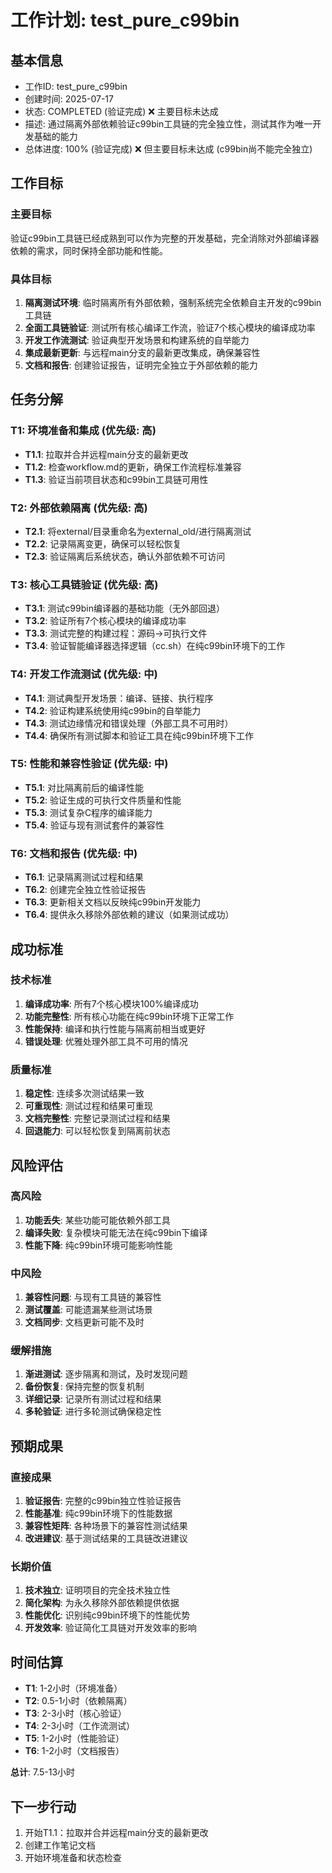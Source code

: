# 工作计划: test_pure_c99bin

## 基本信息
- 工作ID: test_pure_c99bin
- 创建时间: 2025-07-17
- 状态: COMPLETED (验证完成) ❌ 主要目标未达成
- 描述: 通过隔离外部依赖验证c99bin工具链的完全独立性，测试其作为唯一开发基础的能力
- 总体进度: 100% (验证完成) ❌ 但主要目标未达成 (c99bin尚不能完全独立)

## 工作目标

### 主要目标
验证c99bin工具链已经成熟到可以作为完整的开发基础，完全消除对外部编译器依赖的需求，同时保持全部功能和性能。

### 具体目标
1. **隔离测试环境**: 临时隔离所有外部依赖，强制系统完全依赖自主开发的c99bin工具链
2. **全面工具链验证**: 测试所有核心编译工作流，验证7个核心模块的编译成功率
3. **开发工作流测试**: 验证典型开发场景和构建系统的自举能力
4. **集成最新更新**: 与远程main分支的最新更改集成，确保兼容性
5. **文档和报告**: 创建验证报告，证明完全独立于外部依赖的能力

## 任务分解

### T1: 环境准备和集成 (优先级: 高)
- **T1.1**: 拉取并合并远程main分支的最新更改
- **T1.2**: 检查workflow.md的更新，确保工作流程标准兼容
- **T1.3**: 验证当前项目状态和c99bin工具链可用性

### T2: 外部依赖隔离 (优先级: 高)
- **T2.1**: 将external/目录重命名为external_old/进行隔离测试
- **T2.2**: 记录隔离变更，确保可以轻松恢复
- **T2.3**: 验证隔离后系统状态，确认外部依赖不可访问

### T3: 核心工具链验证 (优先级: 高)
- **T3.1**: 测试c99bin编译器的基础功能（无外部回退）
- **T3.2**: 验证所有7个核心模块的编译成功率
- **T3.3**: 测试完整的构建过程：源码→可执行文件
- **T3.4**: 验证智能编译器选择逻辑（cc.sh）在纯c99bin环境下的工作

### T4: 开发工作流测试 (优先级: 中)
- **T4.1**: 测试典型开发场景：编译、链接、执行程序
- **T4.2**: 验证构建系统使用纯c99bin的自举能力
- **T4.3**: 测试边缘情况和错误处理（外部工具不可用时）
- **T4.4**: 确保所有测试脚本和验证工具在纯c99bin环境下工作

### T5: 性能和兼容性验证 (优先级: 中)
- **T5.1**: 对比隔离前后的编译性能
- **T5.2**: 验证生成的可执行文件质量和性能
- **T5.3**: 测试复杂C程序的编译能力
- **T5.4**: 验证与现有测试套件的兼容性

### T6: 文档和报告 (优先级: 中)
- **T6.1**: 记录隔离测试过程和结果
- **T6.2**: 创建完全独立性验证报告
- **T6.3**: 更新相关文档以反映纯c99bin开发能力
- **T6.4**: 提供永久移除外部依赖的建议（如果测试成功）

## 成功标准

### 技术标准
1. **编译成功率**: 所有7个核心模块100%编译成功
2. **功能完整性**: 所有核心功能在纯c99bin环境下正常工作
3. **性能保持**: 编译和执行性能与隔离前相当或更好
4. **错误处理**: 优雅处理外部工具不可用的情况

### 质量标准
1. **稳定性**: 连续多次测试结果一致
2. **可重现性**: 测试过程和结果可重现
3. **文档完整性**: 完整记录测试过程和结果
4. **回退能力**: 可以轻松恢复到隔离前状态

## 风险评估

### 高风险
1. **功能丢失**: 某些功能可能依赖外部工具
2. **编译失败**: 复杂模块可能无法在纯c99bin下编译
3. **性能下降**: 纯c99bin环境可能影响性能

### 中风险
1. **兼容性问题**: 与现有工具链的兼容性
2. **测试覆盖**: 可能遗漏某些测试场景
3. **文档同步**: 文档更新可能不及时

### 缓解措施
1. **渐进测试**: 逐步隔离和测试，及时发现问题
2. **备份恢复**: 保持完整的恢复机制
3. **详细记录**: 记录所有测试过程和结果
4. **多轮验证**: 进行多轮测试确保稳定性

## 预期成果

### 直接成果
1. **验证报告**: 完整的c99bin独立性验证报告
2. **性能基准**: 纯c99bin环境下的性能数据
3. **兼容性矩阵**: 各种场景下的兼容性测试结果
4. **改进建议**: 基于测试结果的工具链改进建议

### 长期价值
1. **技术独立**: 证明项目的完全技术独立性
2. **简化架构**: 为永久移除外部依赖提供依据
3. **性能优化**: 识别纯c99bin环境下的性能优势
4. **开发效率**: 验证简化工具链对开发效率的影响

## 时间估算
- **T1**: 1-2小时（环境准备）
- **T2**: 0.5-1小时（依赖隔离）
- **T3**: 2-3小时（核心验证）
- **T4**: 2-3小时（工作流测试）
- **T5**: 1-2小时（性能验证）
- **T6**: 1-2小时（文档报告）

**总计**: 7.5-13小时

## 下一步行动
1. 开始T1.1：拉取并合并远程main分支的最新更改
2. 创建工作笔记文档
3. 开始环境准备和状态检查
